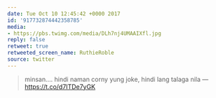 ```yaml
---
date: Tue Oct 10 12:45:42 +0000 2017
id: '917732874442358785'
media:
- https://pbs.twimg.com/media/DLh7nj4UMAAIXfl.jpg
reply: false
retweet: true
retweeted_screen_name: RuthieRoble
source: twitter
---
```


>  minsan.... hindi naman corny yung joke, hindi lang talaga nila — https://t.co/d7ITDe7yGK